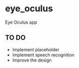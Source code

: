 # eye_oculus

Eye Oculus app

## TO DO

- Implement placeholder
- Implement speech recognition
- Improve the design